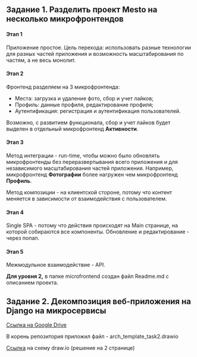 ## Задание 1. Разделить проект Mesto на несколько микрофронтендов

#### Этап 1
Приложение простое.
Цель перехода: использовать разные технологии для разных частей приложения и возможность масштабирования
по частям, а не весь монолит.

#### Этап 2
Фронтенд разделяем на 3 микрофронтенда:
- Места: загрузка и удаление фото, сбор и учет лайков;
- Профиль: данные профиля, редактирование профиля;
- Аутентификация: регистрация и аутентификация пользователей.

Возможно, с развитием функционала, сбор и учет лайков будет выделен в отдельный микрофронтенд **Активности**.

#### Этап 3
Метод интеграции - run-time, чтобы можно было обновлять микрофронтенды без переразвертывания всего приложения и 
для независимого масштабирования частей приложения. 
Например, микрофронтенд **Фотографии** более нагружен чем микрофронтенд **Профиль**.

Метод композиции - на клиентской стороне, потому что контент меняется в зависимости от взаимодействия с пользователем.

#### Этап 4
Single SPA - потому что действия происходят на Main странице, на которой собираются все компоненты.
Обновление и редактирование - через попап.

#### Этап 5
Межмодульное взаимодействие - API.


**Для уровня 2,** в папке microfrontend создан файл Readme.md с описанием проекта.


## Задание 2. Декомпозиция веб-приложения на Django на микросервисы
[Ссылка на Google Drive](https://drive.google.com/file/d/1IclszdfxXk4nLKDgHxq8Kcjvqy6oLSw3/view?usp=sharing)

В корень репозитория приложил файл - arch_template_task2.drawio

[Ссылка](https://app.diagrams.net/#G1IclszdfxXk4nLKDgHxq8Kcjvqy6oLSw3#%7B%22pageId%22%3A%22BleSmaJVXqo2yb7Co1eL%22%7D) на схему draw.io
(решение на 2 странице)



